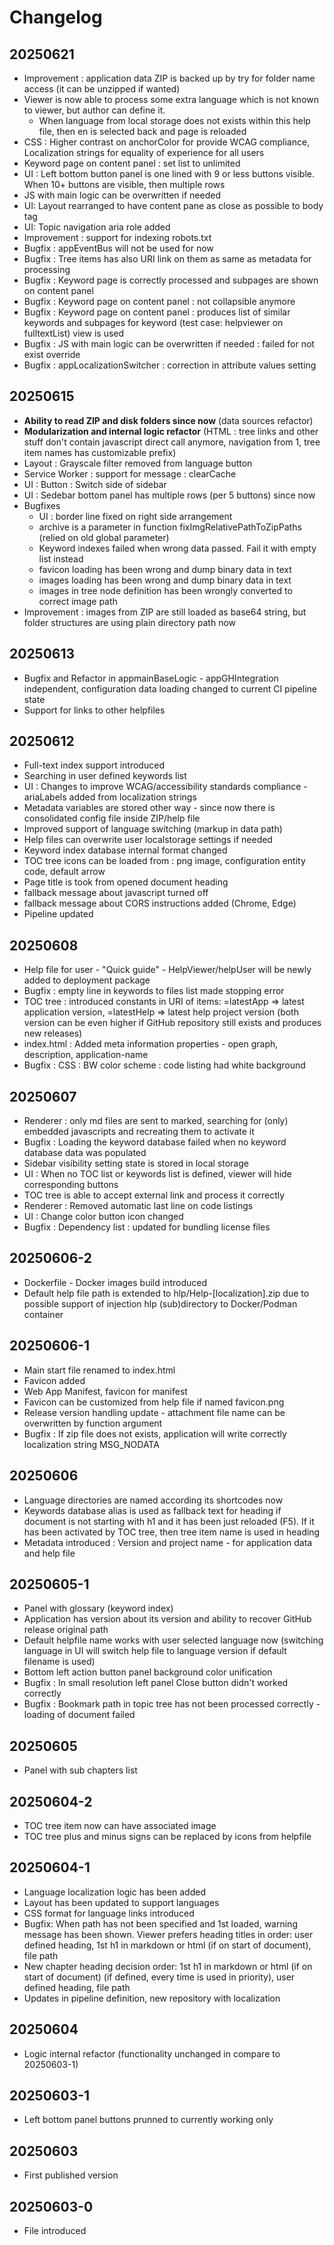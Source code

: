 # Changelog

## 20250621
- Improvement : application data ZIP is backed up by try for folder name access (it can be unzipped if wanted)
- Viewer is now able to process some extra language which is not known to viewer, but author can define it.
  - When language from local storage does not exists within this help file, then en is selected back and page is reloaded
- CSS : Higher contrast on anchorColor for provide WCAG compliance, Localization strings for equality of experience for all users
- Keyword page on content panel : set list to unlimited
- UI : Left bottom button panel is one lined with 9 or less buttons visible. When 10+ buttons are visible, then multiple rows 
- JS with main logic can be overwritten if needed
- UI: Layout rearranged to have content pane as close as possible to body tag
- UI: Topic navigation aria role added
- Improvement : support for indexing robots.txt
- Bugfix : appEventBus will not be used for now
- Bugfix : Tree items has also URI link on them as same as metadata for processing
- Bugfix : Keyword page is correctly processed and subpages are shown on content panel
- Bugfix : Keyword page on content panel : not collapsible anymore
- Bugfix : Keyword page on content panel : produces list of similar keywords and subpages for keyword (test case: helpviewer on fulltextList)
view is used
- Bugfix : JS with main logic can be overwritten if needed : failed for not exist override
- Bugfix : appLocalizationSwitcher : correction in attribute values setting

## 20250615
- **Ability to read ZIP and disk folders since now** (data sources refactor)
- **Modularization and internal logic refactor** (HTML : tree links and other stuff don't contain javascript direct call anymore, navigation from 1, tree item names has customizable prefix)
- Layout : Grayscale filter removed from language button
- Service Worker : support for message : clearCache
- UI : Button : Switch side of sidebar
- UI : Sedebar bottom panel has multiple rows (per 5 buttons) since now
- Bugfixes
  - UI : border line fixed on right side arrangement
  - archive is a parameter in function fixImgRelativePathToZipPaths (relied on old global parameter)
  - Keyword indexes failed when wrong data passed. Fail it with empty list instead
  - favicon loading has been wrong and dump binary data in text
  - images loading has been wrong and dump binary data in text
  - images in tree node definition has been wrongly converted to correct image path
- Improvement : images from ZIP are still loaded as base64 string, but folder structures are using plain directory path now

## 20250613
- Bugfix and Refactor in appmainBaseLogic - appGHIntegration independent, configuration data loading changed to current CI pipeline state
- Support for links to other helpfiles

## 20250612
- Full-text index support introduced
- Searching in user defined keywords list
- UI : Changes to improve WCAG/accessibility standards compliance - ariaLabels added from localization strings
- Metadata variables are stored other way - since now there is consolidated config file inside ZIP/help file
- Improved support of language switching (markup in data path)
- Help files can overwrite user localstorage settings if needed
- Keyword index database internal format changed
- TOC tree icons can be loaded from : png image, configuration entity code, default arrow
- Page title is took from opened document heading
- fallback message about javascript turned off
- fallback message about CORS instructions added (Chrome, Edge)
- Pipeline updated

## 20250608
- Help file for user - "Quick guide" - HelpViewer/helpUser will be newly added to deployment package
- Bugfix : empty line in keywords to files list made stopping error
- TOC tree : introduced constants in URI of items: =latestApp => latest application version, =latestHelp => latest help project version (both version can be even higher if GitHub repository still exists and produces new releases)
- index.html : Added meta information properties - open graph, description, application-name
- Bugfix : CSS : BW color scheme : code listing had white background

## 20250607
- Renderer : only md files are sent to marked, searching for (only) embedded javascripts and recreating them to activate it
- Bugfix : Loading the keyword database failed when no keyword database data was populated
- Sidebar visibility setting state is stored in local storage
- UI : When no TOC list or keywords list is defined, viewer will hide corresponding buttons
- TOC tree is able to accept external link and process it correctly
- Renderer : Removed automatic last line on code listings
- UI : Change color button icon changed
- Bugfix : Dependency list : updated for bundling license files

## 20250606-2
- Dockerfile - Docker images build introduced
- Default help file path is extended to hlp/Help-[localization].zip due to possible support of injection hlp (sub)directory to Docker/Podman container

## 20250606-1
- Main start file renamed to index.html
- Favicon added
- Web App Manifest, favicon for manifest
- Favicon can be customized from help file if named favicon.png
- Release version handling update - attachment file name can be overwritten by function argument
- Bugfix : If zip file does not exists, application will write correctly localization string MSG_NODATA

## 20250606
- Language directories are named according its shortcodes now
- Keywords database alias is used as fallback text for heading if document is not starting with h1 and it has been just reloaded (F5). If it has been activated by TOC tree, then tree item name is used in heading
- Metadata introduced : Version and project name - for application data and help file

## 20250605-1
- Panel with glossary (keyword index)
- Application has version about its version and ability to recover GitHub release original path
- Default helpfile name works with user selected language now (switching language in UI will switch help file to language version if default filename is used)
- Bottom left action button panel background color unification
- Bugfix : In small resolution left panel Close button didn't worked correctly
- Bugfix : Bookmark path in topic tree has not been processed correctly - loading of document failed

## 20250605
- Panel with sub chapters list

## 20250604-2
- TOC tree item now can have associated image
- TOC tree plus and minus signs can be replaced by icons from helpfile

## 20250604-1
- Language localization logic has been added
- Layout has been updated to support languages
- CSS format for language links introduced
- Bugfix: When path has not been specified and 1st loaded, warning message has been shown. Viewer prefers heading titles in order: user defined heading, 1st h1 in markdown or html (if on start of document), file path
- New chapter heading decision order: 1st h1 in markdown or html (if on start of document) (if defined, every time is used in priority), user defined heading, file path
- Updates in pipeline definition, new repository with localization

## 20250604
- Logic internal refactor (functionality unchanged in compare to 20250603-1)

## 20250603-1
- Left bottom panel buttons prunned to currently working only

## 20250603
- First published version

## 20250603-0
- File introduced
